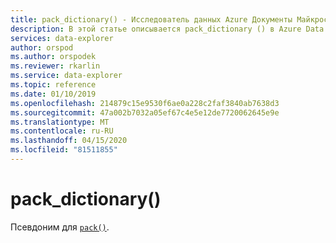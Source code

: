 ```yaml
---
title: pack_dictionary() - Исследователь данных Azure Документы Майкрософт
description: В этой статье описывается pack_dictionary () в Azure Data Explorer.
services: data-explorer
author: orspod
ms.author: orspodek
ms.reviewer: rkarlin
ms.service: data-explorer
ms.topic: reference
ms.date: 01/10/2019
ms.openlocfilehash: 214879c15e9530f6ae0a228c2faf3840ab7638d3
ms.sourcegitcommit: 47a002b7032a05ef67c4e5e12de7720062645e9e
ms.translationtype: MT
ms.contentlocale: ru-RU
ms.lasthandoff: 04/15/2020
ms.locfileid: "81511855"
---
```

# <a name="pack_dictionary"></a>pack_dictionary()

Псевдоним для [`pack()`](packfunction.md).
